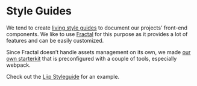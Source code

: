 # Style Guides

We tend to create [living style guides](https://www.smashingmagazine.com/2016/05/creating-a-living-style-guide-case-study/) to document our projects’ front-end components. We like to use [Fractal](https://fractal.build/) for this purpose as it provides a lot of features and can be easily customized.

Since Fractal doesn’t handle assets management on its own, we made [our own starterkit](https://github.com/liip/styleguide-starterkit) that is preconfigured with a couple of tools, especially webpack.

Check out the [Liip Styleguide](https://styleguide.liip.ch/) for an example.